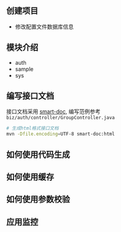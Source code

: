 
## 创建项目
- 修改配置文件数据库信息


## 模块介绍
- auth
- sample
- sys

## 编写接口文档
接口文档采用 [smart-doc](https://smart-doc-group.github.io/#/zh-cn/), 编写范例参考 `biz/auth/controller/GroupController.java`
```bash
# 生成html格式接口文档
mvn -Dfile.encoding=UTF-8 smart-doc:html
```

## 如何使用代码生成

## 如何使用缓存

## 如何使用参数校验



## 应用监控


